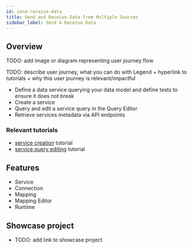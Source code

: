 ```yaml
---
id: send-receive-data
title: Send and Receive Data from Multiple Sources
sidebar_label: Send & Receive Data
---
```


## Overview 

TODO: add image or diagram representing user journey flow

TODO: describe user journey, what you can do with Legend + hyperlink to tutorials + why this user journey is relevant/impactful

- Define a data service querying your data model and define tests to ensure it does not break
- Create a service
- Query and edit a service query in the Query Editor
- Retrieve services metadata via API endpoints

### Relevant tutorials
- [service creation](../tutorials/services-service.md) tutorial
- [service query editing](../tutorials/query-tutorial.md/#edit-a-service-query) tutorial

## Features
- Service
- Connection
- Mapping
- Mapping Editor
- Runtime

## Showcase project
- TODO: add link to showcase project